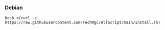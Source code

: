 ### Debian

```
bash <(curl -s https://raw.githubusercontent.com/TechMgc/AllScript/main/install.sh)
```

